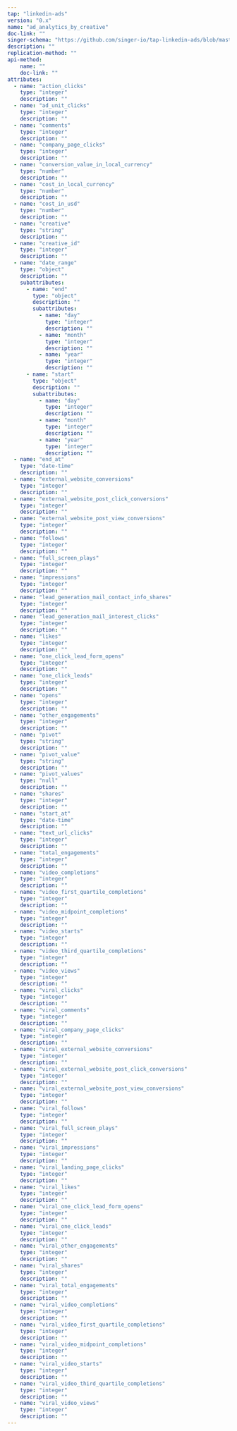 ```yaml
---
tap: "linkedin-ads"
version: "0.x"
name: "ad_analytics_by_creative"
doc-link: ""
singer-schema: "https://github.com/singer-io/tap-linkedin-ads/blob/master/tap_linkedin_ads/schemas/ad_analytics_by_creative.json"
description: ""
replication-method: ""
api-method:
    name: ""
    doc-link: ""
attributes:
  - name: "action_clicks"
    type: "integer"
    description: ""
  - name: "ad_unit_clicks"
    type: "integer"
    description: ""
  - name: "comments"
    type: "integer"
    description: ""
  - name: "company_page_clicks"
    type: "integer"
    description: ""
  - name: "conversion_value_in_local_currency"
    type: "number"
    description: ""
  - name: "cost_in_local_currency"
    type: "number"
    description: ""
  - name: "cost_in_usd"
    type: "number"
    description: ""
  - name: "creative"
    type: "string"
    description: ""
  - name: "creative_id"
    type: "integer"
    description: ""
  - name: "date_range"
    type: "object"
    description: ""
    subattributes:
      - name: "end"
        type: "object"
        description: ""
        subattributes:
          - name: "day"
            type: "integer"
            description: ""
          - name: "month"
            type: "integer"
            description: ""
          - name: "year"
            type: "integer"
            description: ""
      - name: "start"
        type: "object"
        description: ""
        subattributes:
          - name: "day"
            type: "integer"
            description: ""
          - name: "month"
            type: "integer"
            description: ""
          - name: "year"
            type: "integer"
            description: ""
  - name: "end_at"
    type: "date-time"
    description: ""
  - name: "external_website_conversions"
    type: "integer"
    description: ""
  - name: "external_website_post_click_conversions"
    type: "integer"
    description: ""
  - name: "external_website_post_view_conversions"
    type: "integer"
    description: ""
  - name: "follows"
    type: "integer"
    description: ""
  - name: "full_screen_plays"
    type: "integer"
    description: ""
  - name: "impressions"
    type: "integer"
    description: ""
  - name: "lead_generation_mail_contact_info_shares"
    type: "integer"
    description: ""
  - name: "lead_generation_mail_interest_clicks"
    type: "integer"
    description: ""
  - name: "likes"
    type: "integer"
    description: ""
  - name: "one_click_lead_form_opens"
    type: "integer"
    description: ""
  - name: "one_click_leads"
    type: "integer"
    description: ""
  - name: "opens"
    type: "integer"
    description: ""
  - name: "other_engagements"
    type: "integer"
    description: ""
  - name: "pivot"
    type: "string"
    description: ""
  - name: "pivot_value"
    type: "string"
    description: ""
  - name: "pivot_values"
    type: "null"
    description: ""
  - name: "shares"
    type: "integer"
    description: ""
  - name: "start_at"
    type: "date-time"
    description: ""
  - name: "text_url_clicks"
    type: "integer"
    description: ""
  - name: "total_engagements"
    type: "integer"
    description: ""
  - name: "video_completions"
    type: "integer"
    description: ""
  - name: "video_first_quartile_completions"
    type: "integer"
    description: ""
  - name: "video_midpoint_completions"
    type: "integer"
    description: ""
  - name: "video_starts"
    type: "integer"
    description: ""
  - name: "video_third_quartile_completions"
    type: "integer"
    description: ""
  - name: "video_views"
    type: "integer"
    description: ""
  - name: "viral_clicks"
    type: "integer"
    description: ""
  - name: "viral_comments"
    type: "integer"
    description: ""
  - name: "viral_company_page_clicks"
    type: "integer"
    description: ""
  - name: "viral_external_website_conversions"
    type: "integer"
    description: ""
  - name: "viral_external_website_post_click_conversions"
    type: "integer"
    description: ""
  - name: "viral_external_website_post_view_conversions"
    type: "integer"
    description: ""
  - name: "viral_follows"
    type: "integer"
    description: ""
  - name: "viral_full_screen_plays"
    type: "integer"
    description: ""
  - name: "viral_impressions"
    type: "integer"
    description: ""
  - name: "viral_landing_page_clicks"
    type: "integer"
    description: ""
  - name: "viral_likes"
    type: "integer"
    description: ""
  - name: "viral_one_click_lead_form_opens"
    type: "integer"
    description: ""
  - name: "viral_one_click_leads"
    type: "integer"
    description: ""
  - name: "viral_other_engagements"
    type: "integer"
    description: ""
  - name: "viral_shares"
    type: "integer"
    description: ""
  - name: "viral_total_engagements"
    type: "integer"
    description: ""
  - name: "viral_video_completions"
    type: "integer"
    description: ""
  - name: "viral_video_first_quartile_completions"
    type: "integer"
    description: ""
  - name: "viral_video_midpoint_completions"
    type: "integer"
    description: ""
  - name: "viral_video_starts"
    type: "integer"
    description: ""
  - name: "viral_video_third_quartile_completions"
    type: "integer"
    description: ""
  - name: "viral_video_views"
    type: "integer"
    description: ""
---
```


